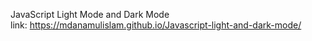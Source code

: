JavaScript Light Mode and Dark Mode  
link: https://mdanamulislam.github.io/Javascript-light-and-dark-mode/

